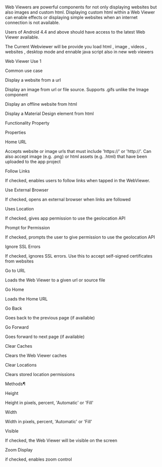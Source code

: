 Web Viewers are powerful components for not only displaying websites but also images and custom html. Displaying custom html within a Web Viewer can enable effects or displaying simple websites when an internet connection is not available.

Users of Android 4.4 and above should have access to the latest Web Viewer available.

The Current Webviewer will be provide you load html , image , videos , websites , desktop mode and ennable java script also in new web viewers


Web Viewer Use 1


Common use case

Display a website from a url

Display an image from url or file source. Supports .gifs unlike the Image component

Display an offline website from html

Display a Material Design element from html

Functionality
Property

Properties

Home URL

Accepts website or image urls that must include 'https://' or 'http://'. Can also accept image (e.g. .png) or html assets (e.g. .html) that have been uploaded to the app project

Follow Links

If checked, enables users to follow links when tapped in the WebViewer.

Use External Browser

If checked, opens an external browser when links are followed

Uses Location

If checked, gives app permission to use the geolocation API

Prompt for Permission

If checked, prompts the user to give permission to use the geolocation API

Ignore SSL Errors

If checked, ignores SSL errors.  Use this to accept self-signed certificates from websites

Go to URL

Loads the Web Viewer to a given url or source file

Go Home

Loads the Home URL

Go Back

Goes back to the previous page (if available)

Go Forward

Goes forward to next page (if available)

Clear Caches

Clears the Web Viewer caches

Clear Locations

Clears stored location permissions

Methods¶

Height

Height in pixels, percent, 'Automatic' or 'Fill'

Width

Width in pixels, percent, 'Automatic' or 'Fill'

Visible

If checked, the Web Viewer will be visible on the screen

Zoom Display

if checked, enables zoom control
